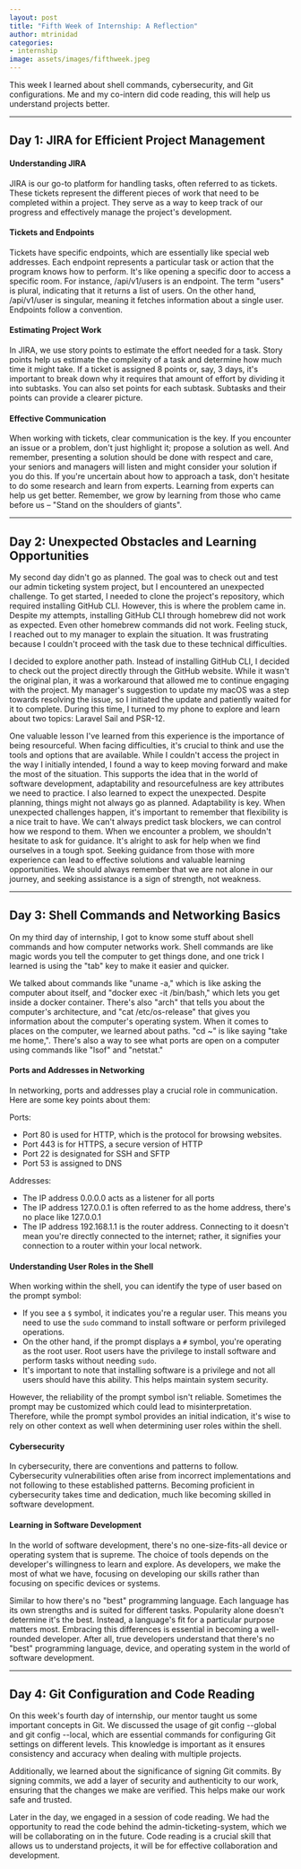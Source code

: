 ```yaml
---
layout: post
title: "Fifth Week of Internship: A Reflection"
author: mtrinidad
categories: 
- internship
image: assets/images/fifthweek.jpeg
---
```

This week I learned about shell commands, cybersecurity, and Git configurations. Me and my co-intern did code reading, this will help us understand projects better. 

---
## Day 1: JIRA for Efficient Project Management 

#### Understanding JIRA
JIRA is our go-to platform for handling tasks, often referred to as tickets. These tickets represent the different pieces of work that need to be completed within a project. They serve as a way to keep track of our progress and effectively manage the project's development.

#### Tickets and Endpoints
Tickets have specific endpoints, which are essentially like special web addresses. Each endpoint represents a particular task or action that the program knows how to perform. It's like opening a specific door to access a specific room. For instance, /api/v1/users is an endpoint. The term "users" is plural, indicating that it returns a list of users. On the other hand, /api/v1/user is singular, meaning it fetches information about a single user. Endpoints follow a convention. 

####  Estimating Project Work
In JIRA, we use story points to estimate the effort needed for a task. Story points help us estimate the complexity of a task and determine how much time it might take. If a ticket is assigned 8 points or, say, 3 days, it's important to break down why it requires that amount of effort by dividing it into subtasks.
You can also set points for each subtask. Subtasks and their points can provide a clearer picture.

#### Effective Communication
When working with tickets, clear communication is the key. If you encounter an issue or a problem, don't just highlight it; propose a solution as well. And remember, presenting a solution should be done with respect and care, your seniors and managers will listen and might consider your solution if you do this. If you're uncertain about how to approach a task, don't hesitate to do some research and learn from experts. Learning from experts can help us get better. Remember, we grow by learning from those who came before us – "Stand on the shoulders of giants".

---
## Day 2: Unexpected Obstacles and Learning Opportunities

My second day didn't go as planned. The goal was to check out and test our admin ticketing system project, but I encountered an unexpected challenge. To get started, I needed to clone the project's repository, which required installing GitHub CLI. However, this is where the problem came in. Despite my attempts, installing GitHub CLI through homebrew did not work as expected. Even other homebrew commands did not work. Feeling stuck, I reached out to my manager to explain the situation. It was frustrating because I couldn't proceed with the task due to these technical difficulties.

I decided to explore another path. Instead of installing GitHub CLI, I decided to check out the project directly through the GitHub website. While it wasn't the original plan, it was a workaround that allowed me to continue engaging with the project. My manager's suggestion to update my macOS was a step towards resolving the issue, so I initiated the update and patiently waited for it to complete. During this time, I turned to my phone to explore and learn about two topics: Laravel Sail and PSR-12.

One valuable lesson I've learned from this experience is the importance of being resourceful. When facing difficulties, it's crucial to think and use the tools and options that are available. While I couldn't access the project in the way I initially intended, I found a way to keep moving forward and make the most of the situation. This supports the idea that in the world of software development, adaptability and resourcefulness are key attributes we need to practice. I also learned to expect the unexpected. Despite planning, things might not always go as planned. Adaptability is key. When unexpected challenges happen, it's important to remember that flexibility is a nice trait to have. We can't always predict task blockers, we can control how we respond to them. When we encounter a problem, we shouldn't hesitate to ask for guidance. It's alright to ask for help when we find ourselves in a tough spot. Seeking guidance from those with more experience can lead to effective solutions and valuable learning opportunities. We should always remember that we are not alone in our journey, and seeking assistance is a sign of strength, not weakness.

---
## Day 3: Shell Commands and Networking Basics

On my third day of internship, I got to know some stuff about shell commands and how computer networks work. Shell commands are like magic words you tell the computer to get things done, and one trick I learned is using the "tab" key to make it easier and quicker.

We talked about commands like "uname -a," which is like asking the computer about itself, and "docker exec -it <container-name> /bin/bash," which lets you get inside a docker container. There's also "arch" that tells you about the computer's architecture, and "cat /etc/os-release" that gives you information about the computer's operating system. When it comes to places on the computer, we learned about paths. "cd ~" is like saying "take me home,". There's also a way to see what ports are open on a computer using commands like "lsof" and "netstat."

#### Ports and Addresses in Networking
In networking, ports and addresses play a crucial role in communication. Here are some key points about them:

Ports:
- Port 80 is used for HTTP, which is the protocol for browsing websites.
- Port 443 is for HTTPS, a secure version of HTTP
- Port 22 is designated for SSH and SFTP 
- Port 53 is assigned to DNS 

Addresses:
- The IP address 0.0.0.0 acts as a listener for all ports
- The IP address 127.0.0.1 is often referred to as the home address, there's no place like 127.0.0.1
- The IP address 192.168.1.1 is the router address. Connecting to it doesn't mean you're directly connected to the internet; rather, it signifies your connection to a router within your local network.

#### Understanding User Roles in the Shell
When working within the shell, you can identify the type of user based on the prompt symbol:

- If you see a `$` symbol, it indicates you're a regular user. This means you need to use the `sudo` command to install software or perform privileged operations.
- On the other hand, if the prompt displays a `#` symbol, you're operating as the root user. Root users have the privilege to install software and perform tasks without needing `sudo`.
- It's important to note that installing software is a privilege and not all users should have this ability. This helps maintain system security.

However, the reliability of the prompt symbol isn't reliable. Sometimes the prompt may be customized which could lead to misinterpretation. Therefore, while the prompt symbol provides an initial indication, it's wise to rely on other context as well when determining user roles within the shell.

#### Cybersecurity
In cybersecurity, there are conventions and patterns to follow. Cybersecurity vulnerabilities often arise from incorrect implementations and not following to these established patterns. Becoming proficient in cybersecurity takes time and dedication, much like becoming skilled in software development.

#### Learning in Software Development

In the world of software development, there's no one-size-fits-all device or operating system that is supreme. The choice of tools depends on the developer's willingness to learn and explore. As developers, we make the most of what we have, focusing on developing our skills rather than focusing on specific devices or systems.

Similar to how there's no "best" programming language. Each language has its own strengths and is suited for different tasks. Popularity alone doesn't determine it's the best. Instead, a language's fit for a particular purpose matters most. Embracing this differences is essential in becoming a well-rounded developer. After all, true developers understand that there's no "best" programming language, device, and operating system in the world of software development.

---
## Day 4: Git Configuration and Code Reading

On this week's fourth day of internship, our mentor taught us some important concepts in Git. We discussed the usage of git config --global and git config --local, which are essential commands for configuring Git settings on different levels. This knowledge is important as it ensures consistency and accuracy when dealing with multiple projects.

Additionally, we learned about the significance of signing Git commits. By signing commits, we add a layer of security and authenticity to our work, ensuring that the changes we make are verified. This helps make our work safe and trusted.

Later in the day, we engaged in a session of code reading. We had the opportunity to read the code behind the admin-ticketing-system, which we will be collaborating on in the future. Code reading is a crucial skill that allows us to understand projects, it will be for effective collaboration and development.
